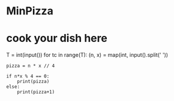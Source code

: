 # MinPizza
# cook your dish here
T = int(input())
for tc in range(T):
	(n, x) = map(int, input().split(' '))
	
	pizza = n * x // 4
	
	if n*x % 4 == 0:
	    print(pizza)
	else:
	    print(pizza+1)
	

